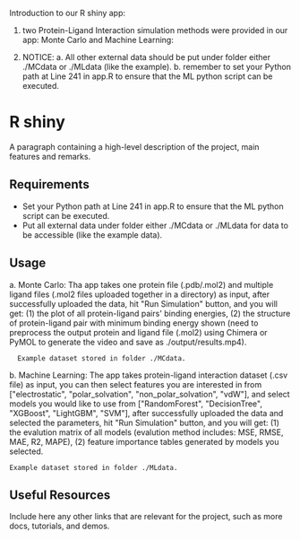 Introduction to our R shiny app:

1. two Protein-Ligand Interaction simulation methods were provided in our app: Monte Carlo and Machine Learning:
  
      
2. NOTICE:
  a. All other external data should be put under folder either ./MCdata or ./MLdata (like the example).
  b. remember to set your Python path at Line 241 in app.R to ensure that the ML python script can be executed.

# R shiny

A paragraph containing a high-level description of the project, main features and remarks.

## Requirements

- Set your Python path at Line 241 in app.R to ensure that the ML python script can be executed.
- Put all external data under folder either ./MCdata or ./MLdata for data to be accessible (like the example data).

## Usage

a. Monte Carlo:
      Tha app takes one protein file (.pdb/.mol2) and multiple ligand files (.mol2 files uploaded together in a directory) as input,
      after successfully uploaded the data, hit "Run Simulation" button, and you will get:
      (1) the plot of all protein-ligand pairs' binding energies,
      (2) the structure of protein-ligand pair with minimum binding energy shown (need to preprocess the output protein and ligand file (.mol2) using Chimera or PyMOL to generate the video and save as ./output/results.mp4).
   
      Example dataset stored in folder ./MCdata.
      
  b. Machine Learning:
      The app takes protein-ligand interaction dataset (.csv file) as input,
      you can then select features you are interested in from ["electrostatic", "polar_solvation", "non_polar_solvation", "vdW"], and select models you would like
      to use from ["RandomForest", "DecisionTree", "XGBoost", "LightGBM", "SVM"],
      after successfully uploaded the data and selected the parameters, hit "Run Simulation" button, and you will get:
      (1) the evalution matrix of all models (evalution method includes: MSE, RMSE, MAE, R2, MAPE),
      (2) feature importance tables generated by models you selected.
      
    Example dataset stored in folder ./MLdata.

## Useful Resources

Include here any other links that are relevant for the project, such as more docs, tutorials, and demos.

